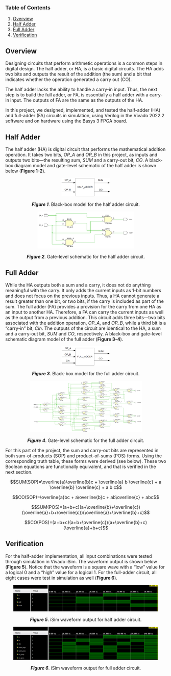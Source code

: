### Table of Contents

1. [Overview](#overview)
2. [Half Adder](#half-adder)
3. [Full Adder](#full-adder)
4. [Verification](#verification)

## Overview

Designing circuits that perform arithmetic operations is a common steps in 
digital design. The half adder, or HA, is a basic digital circuits. The HA adds 
two bits and outputs the result of the addition (the sum) and a bit that 
indicates whether the operation generated a carry out (CO).

The half adder lacks the ability to handle a carry-in input. Thus, the next
step is to build the full adder, or FA, is essentially a half adder with a 
carry-in input. The outputs of FA are the same as the outputs of the HA.

In this project, we designed, implemented, and tested the half-adder (HA) and 
full-adder (FA) circuits in simulation, using Verilog in the Vivado 2022.2 
software and on hardware using the Basys 3 FPGA board.

## Half Adder

The half adder (HA) is digital circuit that performs the mathematical addition
operation. It takes two bits, *OP_A* and *OP_B* in this project, as inputs and 
outputs two bits—the resulting sum, *SUM* and a carry-out bit, *CO*. A black-box 
diagram model and gate-level schematic of the half adder is shown below (**Figure 1-2**).

<p align="center">
    <img src="https://github.com/jlunaing/Digital-Circuits/blob/d198ed91618e397ae140210139db356bdb80141f/Project_01/Images/lab01_fig1.png" 
    width=30%    
    alt="Figure 1"/>
</p>

<p align="center"><b><i>Figure 1</i></b>. Black-box model for the half adder circuit.</p>

<p align="center">
    <img src="https://github.com/jlunaing/Digital-Circuits/blob/d198ed91618e397ae140210139db356bdb80141f/Project_01/Images/lab01_fig2.png" 
    width=60%    
    alt="Figure 2"/>
</p>

<p align="center"><b><i>Figure 2</i></b>. Gate-level schematic for the half adder circuit.</p>

## Full Adder

While the HA outputs both a sum and a carry, it does not do anything meaningful with the carry. It only adds the current inputs as 1-bit numbers and does not focus on the previous inputs. Thus, a HA cannot generate a result greater than one bit, or two bits, if the carry is included as part of the sum. The full adder (FA) provides a provision for the carry from one HA as an input to another HA. Therefore, a FA can carry the current inputs as well as the output from a previous addition. 
This circuit adds three bits—two bits associated with the addition operation, *OP_A*, and *OP_B*, while a third bit is a “carry-in” bit, *Cin*. The outputs of the circuit are identical to the HA, a sum and a carry-out bit, *SUM* and *CO*, respectively. 
A black-box and gate-level schematic diagram model of the full adder (**Figure 3-4**).

<p align="center">
    <img src="https://github.com/jlunaing/Digital-Circuits/blob/d198ed91618e397ae140210139db356bdb80141f/Project_01/Images/lab01_fig3.png" 
    width=30%    
    alt="Figure 3"/>
</p>

<p align="center"><b><i>Figure 3</i></b>. Black-box model for the full adder circuit.</p>

<p align="center">
    <img src="https://github.com/jlunaing/Digital-Circuits/blob/d198ed91618e397ae140210139db356bdb80141f/Project_01/Images/lab01_fig4.png" 
    width=70%    
    alt="Figure 4"/>
</p>

<p align="center"><b><i>Figure 4</i></b>. Gate-level schematic for the full adder circuit.</p>

For this part of the project, the sum and carry-out bits are represented in both sum-of-products (SOP) and product-of-sums (POS) forms. Using the corresponding truth table, these forms were derived (see below). These two Boolean equations are functionally equivalent, and that is verified in the next section.

$$SUM(SOP)=\overline{a}\overline{b}c + \overline{a} b \overline{c} + a \overline{b} \overline{c} + a b c$$

$$CO(SOP)=\overline{a}bc + a\overline{b}c + ab\overline{c} + abc$$

$$SUM(POS)=(a+b+c)(a+\overline{b}+\overline{c})(\overline{a}+b+\overline{c})(\overline{a}+\overline{b}+c)$$

$$CO(POS)=(a+b+c)(a+b+\overline{c})(a+\overline{b}+c)(\overline{a}+b+c)$$

## Verification

For the half-adder implementation, all input combinations were tested through simulation in Vivado iSim. The waveform output is shown below (**Figure 5**). Notice that the waveform is a square wave with a “low” value for a logical 0 and a “high” value for a logical 1. For the full-adder circuit, all eight cases were test in simulation as well (**Figure 6**). 

<p align="center">
    <img src="https://github.com/jlunaing/Digital-Circuits/blob/d198ed91618e397ae140210139db356bdb80141f/Project_01/Images/lab01_fig5.png" 
    width=90%    
    alt="Figure 5"/>
</p>

<p align="center"><b><i>Figure 5</i></b>. iSim waveform output for half adder circuit.</p>

<p align="center">
    <img src="https://github.com/jlunaing/Digital-Circuits/blob/d198ed91618e397ae140210139db356bdb80141f/Project_01/Images/lab01_fig6.png" 
    width=90%    
    alt="Figure 6"/>
</p>

<p align="center"><b><i>Figure 6</i></b>. iSim waveform output for full adder circuit.</p>